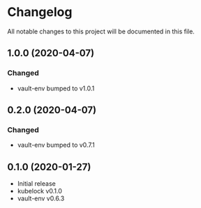 # Changelog
All notable changes to this project will be documented in this file.

## 1.0.0 (2020-04-07)
### Changed
- vault-env bumped to v1.0.1

## 0.2.0 (2020-04-07)
### Changed
- vault-env bumped to v0.7.1

## 0.1.0 (2020-01-27)
- Initial release
- kubelock v0.1.0
- vault-env v0.6.3